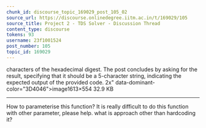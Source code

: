 ```yaml
---
chunk_id: discourse_topic_169029_post_105_02
source_url: https://discourse.onlinedegree.iitm.ac.in/t/169029/105
source_title: Project 2 - TDS Solver - Discussion Thread
content_type: discourse
tokens: 93
username: 23f1001524
post_number: 105
topic_id: 169029
---
```


 characters of the hexadecimal digest. The post concludes by asking for the result, specifying that it should be a 5-character string, indicating the expected output of the provided code. 2x" data-dominant-color="3D4046">image1613×554 32.9 KB

---

How to parameterise this function? It is really difficult to do this function with other parameter, please help. what is approach other than hardcoding it?
